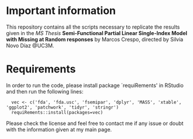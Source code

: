 # Important information
This repository contains all the scripts necessary to replicate the results given in the *MS Thesis* **Semi-Functional Partial Linear Single-Index Model with Missing at Random responses** by Marcos Crespo, directed by Silvia Novo Díaz @UC3M.

# Requirements
In order to run the code, please install package ´requiRements' in RStudio and then run the following lines:
```
  vec <- c('fda', 'fda.usc', 'fsemipar', 'dplyr', 'MASS', 'xtable', 'ggplot2', 'patchwork', 'tidyr', 'stringr')
  requiRements::install(packages=vec)
```
Please check the license and feel free to contact me if any issue or doubt with the information given at my main page.
